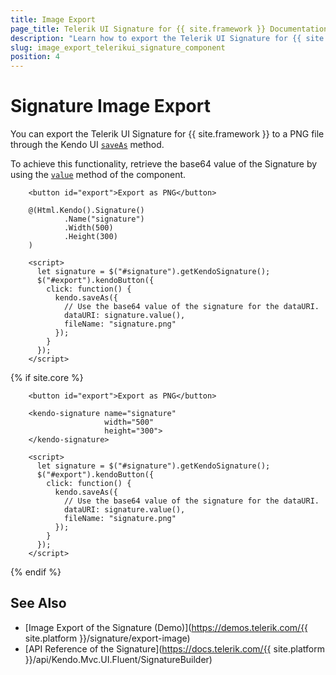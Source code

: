 ```yaml
---
title: Image Export
page_title: Telerik UI Signature for {{ site.framework }} Documentation - Signature Image Export
description: "Learn how to export the Telerik UI Signature for {{ site.framework }} component as a PNG file."
slug: image_export_telerikui_signature_component
position: 4
---
```


# Signature Image Export

You can export the Telerik UI Signature for {{ site.framework }} to a PNG file through the Kendo UI [`saveAs`](/api/javascript/kendo/methods/saveas) method.

To achieve this functionality, retrieve the base64 value of the Signature by using the [`value`](/api/javascript/ui/signature/methods/value) method of the component.

```HtmlHelper
    <button id="export">Export as PNG</button>
    
    @(Html.Kendo().Signature()
            .Name("signature")
            .Width(500)
            .Height(300)
    )

    <script>
      let signature = $("#signature").getKendoSignature();
      $("#export").kendoButton({
        click: function() {
          kendo.saveAs({
            // Use the base64 value of the signature for the dataURI.
            dataURI: signature.value(),
            fileName: "signature.png"
          });
        }
      });
    </script>
```
{% if site.core %}
```TagHelper
    <button id="export">Export as PNG</button>

    <kendo-signature name="signature"
                     width="500"
                     height="300">
    </kendo-signature>

    <script>
      let signature = $("#signature").getKendoSignature();
      $("#export").kendoButton({
        click: function() {
          kendo.saveAs({
            // Use the base64 value of the signature for the dataURI.
            dataURI: signature.value(),
            fileName: "signature.png"
          });
        }
      });
    </script>
```
{% endif %}

## See Also

* [Image Export of the Signature (Demo)](https://demos.telerik.com/{{ site.platform }}/signature/export-image)
* [API Reference of the Signature](https://docs.telerik.com/{{ site.platform }}/api/Kendo.Mvc.UI.Fluent/SignatureBuilder)